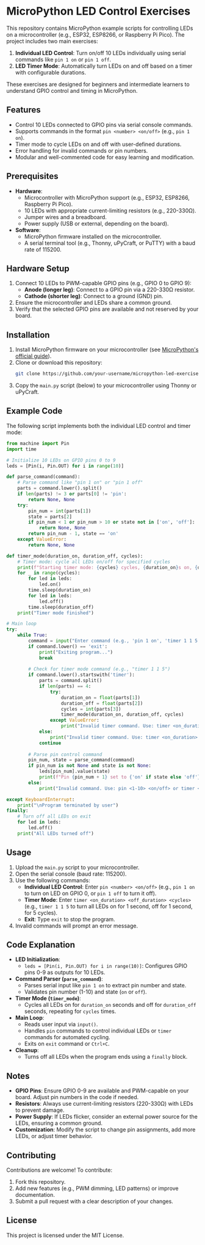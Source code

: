 # MicroPython LED Control Exercises

This repository contains MicroPython example scripts for controlling LEDs on a microcontroller (e.g., ESP32, ESP8266, or Raspberry Pi Pico). The project includes two main exercises:
1. **Individual LED Control**: Turn on/off 10 LEDs individually using serial commands like `pin 1 on` or `pin 1 off`.
2. **LED Timer Mode**: Automatically turn LEDs on and off based on a timer with configurable durations.

These exercises are designed for beginners and intermediate learners to understand GPIO control and timing in MicroPython.

## Features
- Control 10 LEDs connected to GPIO pins via serial console commands.
- Supports commands in the format `pin <number> <on/off>` (e.g., `pin 1 on`).
- Timer mode to cycle LEDs on and off with user-defined durations.
- Error handling for invalid commands or pin numbers.
- Modular and well-commented code for easy learning and modification.

## Prerequisites
- **Hardware**:
  - Microcontroller with MicroPython support (e.g., ESP32, ESP8266, Raspberry Pi Pico).
  - 10 LEDs with appropriate current-limiting resistors (e.g., 220-330Ω).
  - Jumper wires and a breadboard.
  - Power supply (USB or external, depending on the board).
- **Software**:
  - MicroPython firmware installed on the microcontroller.
  - A serial terminal tool (e.g., Thonny, uPyCraft, or PuTTY) with a baud rate of 115200.

## Hardware Setup
1. Connect 10 LEDs to PWM-capable GPIO pins (e.g., GPIO 0 to GPIO 9):
   - **Anode (longer leg)**: Connect to a GPIO pin via a 220-330Ω resistor.
   - **Cathode (shorter leg)**: Connect to a ground (GND) pin.
2. Ensure the microcontroller and LEDs share a common ground.
3. Verify that the selected GPIO pins are available and not reserved by your board.

## Installation
1. Install MicroPython firmware on your microcontroller (see [MicroPython's official guide](https://micropython.org/download/)).
2. Clone or download this repository:
   ```bash
   git clone https://github.com/your-username/micropython-led-exercises.git
   ```
3. Copy the `main.py` script (below) to your microcontroller using Thonny or uPyCraft.

## Example Code
The following script implements both the individual LED control and timer mode:

```python
from machine import Pin
import time

# Initialize 10 LEDs on GPIO pins 0 to 9
leds = [Pin(i, Pin.OUT) for i in range(10)]

def parse_command(command):
    # Parse command like "pin 1 on" or "pin 1 off"
    parts = command.lower().split()
    if len(parts) != 3 or parts[0] != 'pin':
        return None, None
    try:
        pin_num = int(parts[1])
        state = parts[2]
        if pin_num < 1 or pin_num > 10 or state not in ['on', 'off']:
            return None, None
        return pin_num - 1, state == 'on'
    except ValueError:
        return None, None

def timer_mode(duration_on, duration_off, cycles):
    # Timer mode: cycle all LEDs on/off for specified cycles
    print(f"Starting timer mode: {cycles} cycles, {duration_on}s on, {duration_off}s off")
    for _ in range(cycles):
        for led in leds:
            led.on()
        time.sleep(duration_on)
        for led in leds:
            led.off()
        time.sleep(duration_off)
    print("Timer mode finished")

# Main loop
try:
    while True:
        command = input("Enter command (e.g., 'pin 1 on', 'timer 1 1 5', or 'exit'): ")
        if command.lower() == 'exit':
            print("Exiting program...")
            break
        
        # Check for timer mode command (e.g., "timer 1 1 5")
        if command.lower().startswith('timer'):
            parts = command.split()
            if len(parts) == 4:
                try:
                    duration_on = float(parts[1])
                    duration_off = float(parts[2])
                    cycles = int(parts[3])
                    timer_mode(duration_on, duration_off, cycles)
                except ValueError:
                    print("Invalid timer command. Use: timer <on_duration> <off_duration> <cycles>")
            else:
                print("Invalid timer command. Use: timer <on_duration> <off_duration> <cycles>")
            continue
        
        # Parse pin control command
        pin_num, state = parse_command(command)
        if pin_num is not None and state is not None:
            leds[pin_num].value(state)
            print(f"Pin {pin_num + 1} set to {'on' if state else 'off'}")
        else:
            print("Invalid command. Use: pin <1-10> <on/off> or timer <on_duration> <off_duration> <cycles>")

except KeyboardInterrupt:
    print("\nProgram terminated by user")
finally:
    # Turn off all LEDs on exit
    for led in leds:
        led.off()
    print("All LEDs turned off")
```

## Usage
1. Upload the `main.py` script to your microcontroller.
2. Open the serial console (baud rate: 115200).
3. Use the following commands:
   - **Individual LED Control**: Enter `pin <number> <on/off>` (e.g., `pin 1 on` to turn on LED on GPIO 0, or `pin 1 off` to turn it off).
   - **Timer Mode**: Enter `timer <on_duration> <off_duration> <cycles>` (e.g., `timer 1 1 5` to turn all LEDs on for 1 second, off for 1 second, for 5 cycles).
   - **Exit**: Type `exit` to stop the program.
4. Invalid commands will prompt an error message.

## Code Explanation
- **LED Initialization**:
  - `leds = [Pin(i, Pin.OUT) for i in range(10)]`: Configures GPIO pins 0-9 as outputs for 10 LEDs.
- **Command Parser (`parse_command`)**:
  - Parses serial input like `pin 1 on` to extract pin number and state.
  - Validates pin number (1-10) and state (`on` or `off`).
- **Timer Mode (`timer_mode`)**:
  - Cycles all LEDs on for `duration_on` seconds and off for `duration_off` seconds, repeating for `cycles` times.
- **Main Loop**:
  - Reads user input via `input()`.
  - Handles `pin` commands to control individual LEDs or `timer` commands for automated cycling.
  - Exits on `exit` command or `Ctrl+C`.
- **Cleanup**:
  - Turns off all LEDs when the program ends using a `finally` block.

## Notes
- **GPIO Pins**: Ensure GPIO 0-9 are available and PWM-capable on your board. Adjust pin numbers in the code if needed.
- **Resistors**: Always use current-limiting resistors (220-330Ω) with LEDs to prevent damage.
- **Power Supply**: If LEDs flicker, consider an external power source for the LEDs, ensuring a common ground.
- **Customization**: Modify the script to change pin assignments, add more LEDs, or adjust timer behavior.

## Contributing
Contributions are welcome! To contribute:
1. Fork this repository.
2. Add new features (e.g., PWM dimming, LED patterns) or improve documentation.
3. Submit a pull request with a clear description of your changes.

## License
This project is licensed under the MIT License.